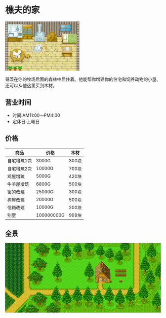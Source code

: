 # 樵夫的家

![樵夫的家.png](樵夫的家.png)

哥茨在你的牧场后面的森林中居住着。他能帮你增建你的住宅和饲养动物的小屋。还可以从他这里买到木材。

## 营业时间

- 时间:AM11:00～PM4:00
- 定休日:土曜日

## 价格

商品|价格|木材
-|-|-
自宅增筑1次|3000G|300块
自宅增筑2次|10000G|700块 
鸡屋增筑|5000G|420块
牛羊屋增筑|6800G|500块
窗的改建|25000G|300块
狗屋改建|20000G|500块
信箱改建|10000G|200块
别墅|100000000G|999块

## 全景

![山区域1.png](山区域1.png)
